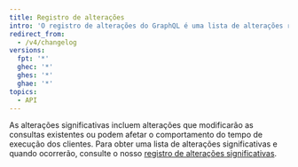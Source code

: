 ```yaml
---
title: Registro de alterações
intro: 'O registro de alterações do GraphQL é uma lista de alterações recentes e futuras no nosso esquema da API do GraphQL. Ele inclui alterações compatíveis com versões anteriores, pré-visualizações de esquema, bem como as próximas alterações significativas.'
redirect_from:
  - /v4/changelog
versions:
  fpt: '*'
  ghec: '*'
  ghes: '*'
  ghae: '*'
topics:
  - API
---
```


As alterações significativas incluem alterações que modificarão as consultas existentes ou podem afetar o comportamento do tempo de execução dos clientes. Para obter uma lista de alterações significativas e quando ocorrerão, consulte o nosso [registro de alterações significativas](/graphql/overview/breaking-changes).
